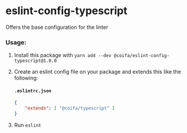 # eslint-config-typescript

Offers the base configuration for the linter

### Usage:  
1. Install this package with `yarn add --dev @coifa/eslint-config-typescript@1.0.0`
1. Create an eslint config file on your package and extends this like the following:

    #### `.eslintrc.json`
    ```json
    {
        "extends": [ "@coifa/typescript" ]
    }
    ```

1. Run `eslint`
